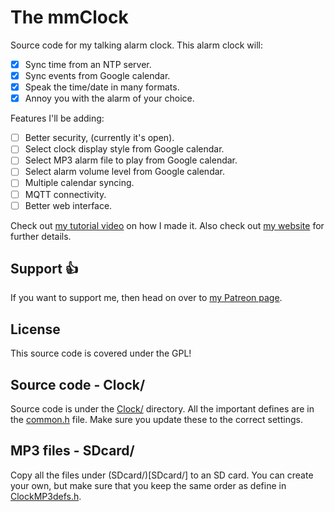 # The mmClock
Source code for my talking alarm clock. This alarm clock will:
-[x] Sync time from an NTP server.
-[x] Sync events from Google calendar.
-[x] Speak the time/date in many formats.
-[x] Annoy you with the alarm of your choice.

Features I'll be adding:
-[ ] Better security, (currently it's open).
-[ ] Select clock display style from Google calendar.
-[ ] Select MP3 alarm file to play from Google calendar.
-[ ] Select alarm volume level from Google calendar.
-[ ] Multiple calendar syncing.
-[ ] MQTT connectivity.
-[ ] Better web interface.

Check out [my tutorial video](https://www.youtube.com/watch?v=IoX6t03ULnc) on how I made it.
Also check out [my website](https://mickmake.com/) for further details. 


## Support :+1:
If you want to support me, then head on over to [my Patreon page](http://patreon.com/MickMake).


## License
This source code is covered under the GPL!


## Source code - Clock/
Source code is under the [Clock/](Clock/) directory.
All the important defines are in the [common.h](Clock/common.h) file.
Make sure you update these to the correct settings.

## MP3 files - SDcard/
Copy all the files under (SDcard/)[SDcard/] to an SD card. You can create your own, but make sure that you keep the same order as define in [ClockMP3defs.h](Clock/ClockMP3defs.h).

